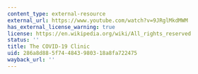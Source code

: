 ```yaml
---
content_type: external-resource
external_url: https://www.youtube.com/watch?v=9JRglMkdMWM
has_external_license_warning: true
license: https://en.wikipedia.org/wiki/All_rights_reserved
status: ''
title: The COVID-19 Clinic
uid: 286a8d88-5f74-4843-9803-18a8fa722475
wayback_url: ''
---
```

